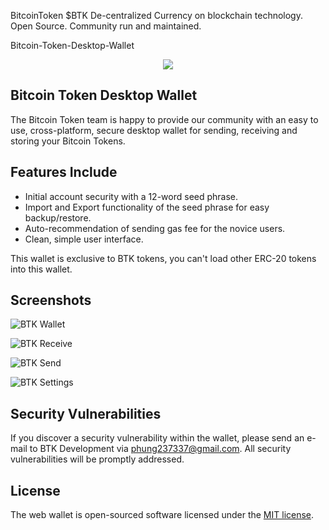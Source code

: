 BitcoinToken $BTK De-centralized Currency on blockchain technology. Open Source. Community run and maintained.

Bitcoin-Token-Desktop-Wallet

<p align="center"><img src="https://btk.community/img/logo.png"></p>

## Bitcoin Token Desktop Wallet

The Bitcoin Token team is happy to provide our community with an easy to use, cross-platform, secure desktop wallet for sending, receiving and storing your Bitcoin Tokens. 

## Features Include

- Initial account security with a 12-word seed phrase.
- Import and Export functionality of the seed phrase for easy backup/restore.
- Auto-recommendation of sending gas fee for the novice users.
- Clean, simple user interface.

This wallet is exclusive to BTK tokens, you can't load other ERC-20 tokens into this wallet.

## Screenshots

![BTK Wallet](https://btk.community/assets/apps/wallet.png)

![BTK Receive](https://btk.community/assets/apps/receive.png)

![BTK Send](https://btk.community/assets/apps/send.png)

![BTK Settings](https://btk.community/assets/apps/settings.png)

## Security Vulnerabilities

If you discover a security vulnerability within the wallet, please send an e-mail to BTK Development via [phung237337@gmail.com](mailto:phung237337@gmail.com). All security vulnerabilities will be promptly addressed.

## License

The web wallet is open-sourced software licensed under the [MIT license](https://opensource.org/licenses/MIT).





